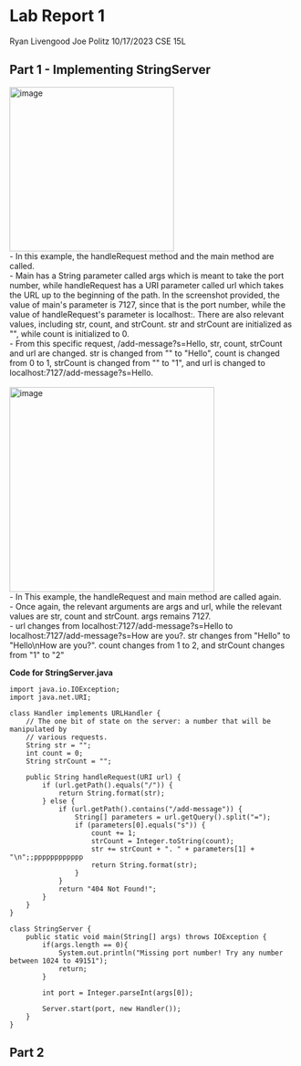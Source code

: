 # Lab Report 1
Ryan Livengood
Joe Politz
10/17/2023
CSE 15L


## Part 1 - Implementing StringServer
<img width="288" alt="image" src="https://github.com/Waterblokey/cse15l-lab-reports/assets/118576768/a3ad778e-989d-48ef-93aa-c5a796af546d">
<br />
- In this example, the handleRequest method and the main method are called.
<br />
- Main has a String parameter called args which is meant to take the port number, while handleRequest has a URI parameter called url which takes the URL up to the beginning of the path. In the screenshot provided, the value of main's parameter is 7127, since that is the port number, while the value of handleRequest's parameter is localhost:. There are also relevant values, including str, count, and strCount. str and strCount are initialized as "", while count is initialized to 0.
<br />
- From this specific request, /add-message?s=Hello, str, count, strCount and url are changed. str is changed from "" to "Hello", count is changed from 0 to 1, strCount is changed from "" to "1", and url is changed to localhost:7127/add-message?s=Hello.
<br />
<br />


<img width="359" alt="image" src="https://github.com/Waterblokey/cse15l-lab-reports/assets/118576768/21d40cc2-72dc-45fb-8054-89d799418ada">
<br />
- In This example, the handleRequest and main method are called again. 
<br />
- Once again, the relevant arguments are args and url, while the relevant values are str, count and strCount. args remains 7127.
<br />
- url changes from localhost:7127/add-message?s=Hello to localhost:7127/add-message?s=How are you?. str changes from "Hello" to "Hello\nHow are you?". count changes from 1 to 2, and strCount changes from "1" to "2"
<br />

**Code for StringServer.java**
```
import java.io.IOException;
import java.net.URI;

class Handler implements URLHandler {
    // The one bit of state on the server: a number that will be manipulated by
    // various requests.
    String str = "";
    int count = 0;
    String strCount = "";

    public String handleRequest(URI url) {
        if (url.getPath().equals("/")) {
            return String.format(str);
        } else {
            if (url.getPath().contains("/add-message")) {
                String[] parameters = url.getQuery().split("=");
                if (parameters[0].equals("s")) {
                    count += 1;
                    strCount = Integer.toString(count);
                    str += strCount + ". " + parameters[1] + "\n";;pppppppppppp
                    return String.format(str);
                }
            }
            return "404 Not Found!";
        }
    }
}

class StringServer {
    public static void main(String[] args) throws IOException {
        if(args.length == 0){
            System.out.println("Missing port number! Try any number between 1024 to 49151");
            return;
        }

        int port = Integer.parseInt(args[0]);

        Server.start(port, new Handler());
    }
}
```

## Part 2 

